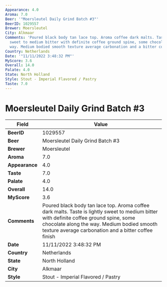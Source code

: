 ```yaml
---
Appearance: 4.0
Aroma: 7.0
Beer: '"Moersleutel Daily Grind Batch #3"'
BeerID: 1029557
Brewer: Moersleutel
City: Alkmaar
Comments: 'Poured black body tan lace top. Aroma coffee dark malts. Taste is lightly
  sweet to medium bitter with definite coffee ground spine, some chocolate along the
  way. Medium bodied smooth texture average carbonation and a bitter coffee finish '
Country: Netherlands
Date: '"11/11/2022 3:48:32 PM"'
MyScore: 3.6
Overall: 14.0
Palate: 4.0
State: North Holland
Style: Stout - Imperial Flavored / Pastry
Taste: 7.0
---
```


# Moersleutel Daily Grind Batch #3

| Field         | Value |
|---------------|-------|
| **BeerID** | 1029557 |
| **Beer** | Moersleutel Daily Grind Batch #3 |
| **Brewer** | Moersleutel |
| **Aroma** | 7.0 |
| **Appearance** | 4.0 |
| **Taste** | 7.0 |
| **Palate** | 4.0 |
| **Overall** | 14.0 |
| **MyScore** | 3.6 |
| **Comments** | Poured black body tan lace top. Aroma coffee dark malts. Taste is lightly sweet to medium bitter with definite coffee ground spine, some chocolate along the way. Medium bodied smooth texture average carbonation and a bitter coffee finish  |
| **Date** | 11/11/2022 3:48:32 PM |
| **Country** | Netherlands |
| **State** | North Holland |
| **City** | Alkmaar |
| **Style** | Stout - Imperial Flavored / Pastry |
